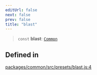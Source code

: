 ```yaml
---
editUrl: false
next: false
prev: false
title: "blast"
---
```


> `const` **blast**: [`Common`](/reference/tevm/common/type-aliases/common/)

## Defined in

[packages/common/src/presets/blast.js:4](https://github.com/evmts/tevm-monorepo/blob/main/packages/common/src/presets/blast.js#L4)
